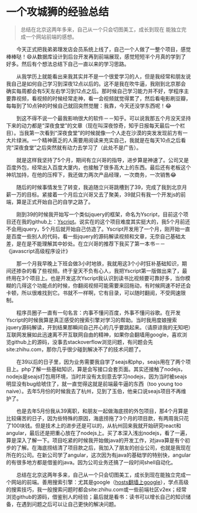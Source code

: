 # 一个攻城狮的经验总结

>总结在北京这两年多来，自己从一个只会切图美工，成长到现在 能独立完成一个网站前端的感想。

&emsp;&emsp;今天正式把我弟弟理发店会员系统上线了，自己一个人做了一整个项目，感觉棒棒哒！😄从数据库设计到后台开发再到前端展现，感觉短短半个月真的学到了好多。然后有个想法总结下自己一直以来的学习思路。 

&emsp;&emsp;从我学历上就能看出来我其实并不是一个很爱学习的人，但是我经常和朋友说我自己是如何自己学习到深夜12点以后的。这不是我在吹牛逼，我刚到北京那会确实每周都会有5天左右学习到12点之后。那时候自己学习能力并不好，学程序主要靠视频，看视频的时候经常走神，看一会视频就觉得累了，然后看电影刷豆瓣，每每到了10点钟的时候自己就回突然觉醒：我靠，今天还没学东西呢！😂  

&emsp;&emsp;到这不得不说一个最我影响很大的软件－－知乎。可以说我那五个月没天坚持下来的动力都是“深夜食堂”的文章（现在叫深夜惊奇，知乎日报每天最后一个栏目）。当我第一次看到“深夜食堂”的时候就像一个人走在沙漠的突发发现前方有一大片绿洲。一个精神匮乏的人需要用阅读来充实自己，我就是在每天10点之后看完“深夜食堂”之后突然就有动力去学习了（此处不是广告）。  

&emsp;&emsp;就是这样我坚持了5个月，期间有立兴哥的指导，进步算是神速了。公司又是百度外包，经常出入百度大厦内，也接触了很多高大上的东西。最后还有老板这个神坑加持，在他的压榨下，我还做力两次产品经理，一次商务，一次销售😂  

&emsp;&emsp;随后的时候事情发生了转变，我追随立兴哥跳槽到了39，完成了我到北京月薪一万的目标。紧接着一个月后立兴哥又去了聚美，39就只有我一个开发js的前端，算是正式开始自己的自学之路了。  

&emsp;&emsp;刚到39的时候我开始写一个类似jquery的框架，命名为Yscript，目前这个项目还在我的github上：[Yscript](https://github.com/div-wang/Yscript)。说实在的这个项目难度其实挺大的，我5个月前还不会用jquery，5个月后就开始自己仿造了。Yscript开发用了一个月，刚开始一直是百度一些别人的代码，看一些jquery的源码解读视频和文章，无奈自己基础太差，是在是不能理解其中妙处。在立兴哥的推荐下我买了第一本书－－《javascript高级程序设计》  

&emsp;&emsp;那一个月我早晚上下班会做3小时地铁，我就用这3个小时狂补基础知识，期间还掺杂的看了些视频。终于皇天不负有心人，我把Yscript第一版做出来了，最终用在3个项目上。也是开发这次Yscript我认识到读书比视频要可靠好多，当你模糊的几得这个功能点的时候，你翻阅视频可能需要来回拖动，有时候网速不好还会卡顿，所以很难找到它。书就不一样啊，它有目录，可以随时翻阅，不受网速限制。  

&emsp;&emsp;程序员圈子一直有一句名言：内事不懂问百度，外事不懂问谷歌。在开发Yscript的时候我算是真正感受的搜索引擎对学习的帮助。当时我用度娘搜索jquery源码解读，开到结果那瞬间自己开心的几乎要跳起来。（请原谅我的无知吧）互联网发展如此迅速离不开互联网自由的精神，如果你会翻墙用google，喜欢浏览github上的源码，没事去stackoverflow浏览问题，有问题会先site:zhihu.com，那你几乎很少碰到解决不了的技术问题了。  

&emsp;&emsp;在39以后的日子里，因为业务需要我自学了seajs和php，seajs用在了两个项目上。php了解一些基础知识，算是会写接口会套页面。其实还接触了nodejs，nodejs是seajs打包用环境，当时并没有太刻意去学习nodejs，因为当时被seajs明显没有bug给唬住了，就一直觉得这就是前端最牛逼的东西（too young too naive）。去年5月份的时候我去了杭州，见到了玉伯，他亲口说seajs项目不再维护了。  

&emsp;&emsp;也是去年5月份我从39离职，和朋友一起做海底捞的外包项目，那4个月算是比较痛苦的日子，因为些特殊的原因，海底捞拖了3个月的项目款，有两周我只花了100块钱。但是技术上的进步还是可以的，从杭州回来我就开始研究react和angular，最后还是把重心放在了nodejs上。买了本深入浅出nodejs，看了一遍，算是深入了解一下。项目吃紧的时候我开始做java的开发工作，对java算是有个初步的了解。在海底捞结清了项目款之后，我加入了朋友的创业公司，也就是我现在所在的公司。在新公司学了angular，这次因为有java的基础学的特别快，angular的有很多地方都是借鉴的java。因为公司业务还搞了一段时间shell自动化。  

&emsp;&emsp;总结在北京这两年多来，自己从一个只会切图美工，成长到现在能独立完成一个网站的前端。善用搜索引擎：尤其是google（[hosts翻墙上google](http://blog.div-wang.com/blog/hosts-to-google.html)），学点高级的搜索技巧，我一般搜索问题时都会site:zhihu.com或一些前端社区v2ex；经常浏览github的源码，借鉴别人的经验；最后就是看书：读书可以增长自己的知识储备，在遇到问题之后可以让自己更快的解决问题。